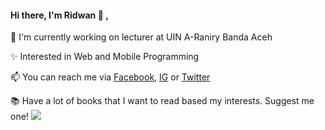 <h4>Hi there, I'm Ridwan 👋 ,</h4>
<p>🏢 I'm currently working on lecturer at UIN A-Raniry Banda Aceh
<p>✨ Interested in Web and Mobile Programming
<p>📫 You can reach me via <a href="https://web.facebook.com/ridwanmerdu/">Facebook</a>, <a href="https://www.instagram.com/ridwanmerdu/">IG</a> or <a href="https://twitter.com/WanMerdu">Twitter</a>
<p>📚 Have a lot of books that I want to read based my interests. Suggest me one!
  <img src="https://camo.githubusercontent.com/4a1373646ed18da95a6d86d4131e0f4ead0236fd/68747470733a2f2f6d656469612e67697068792e636f6d2f6d656469612f38333648694a633770677a7938694e58436e2f67697068792e676966" />

<!--
**iwanmerdu/iwanmerdu** is a ✨ _special_ ✨ repository because its `README.md` (this file) appears on your GitHub profile.

Here are some ideas to get you started:

- 🔭 I’m currently working on ...
- 🌱 I’m currently learning ...
- 👯 I’m looking to collaborate on ...
- 🤔 I’m looking for help with ...
- 💬 Ask me about ...
- 📫 How to reach me: ...
- 😄 Pronouns: ...
- ⚡ Fun fact: ...
-->
